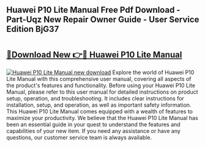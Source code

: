 ## Huawei P10 Lite Manual Free Pdf Download - Part-Uqz New Repair Owner Guide - User Service Edition BjG37

# <h2><a href="http://cf2994.oget.top/?id=Huawei+P10+Lite+Manual">🔗Download New 👉🔴 Huawei P10 Lite Manual</a></h2>

[![Huawei P10 Lite Manual new download](https://i.imgur.com/5g1atiW.png)](http://cf2994.oget.top/?id=Huawei+P10+Lite+Manual)
Explore the world of Huawei P10 Lite Manual with this comprehensive user manual, covering all aspects of the product's features and functionality. Before using your Huawei P10 Lite Manual, please refer to this user manual for detailed instructions on product setup, operation, and troubleshooting. It includes clear instructions for installation, setup, and operation, as well as important safety information. This Huawei P10 Lite Manual comes equipped with a wealth of features to maximize your productivity. We believe that the Huawei P10 Lite Manual has been an essential guide in your quest to understand the features and capabilities of your new item. If you need any assistance or have any questions, our customer service team is always available.
